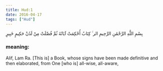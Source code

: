 ```yaml
---
title: Hud:1
date: 2016-04-17
tags: ["Hud"]
---
```

بِسْمِ اللَّهِ الرَّحْمَٰنِ الرَّحِيمِ الر ۚ كِتَابٌ أُحْكِمَتْ آيَاتُهُ ثُمَّ فُصِّلَتْ مِنْ لَدُنْ حَكِيمٍ خَبِيرٍ
### meaning: 
Alif, Lam Ra. [This is] a Book, whose signs have been made definitive and then elaborated, from One [who is] all-wise, all-aware,
